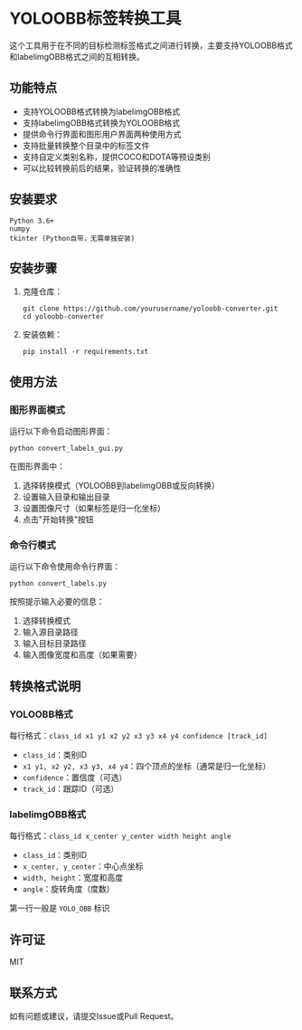 # YOLOOBB标签转换工具

这个工具用于在不同的目标检测标签格式之间进行转换，主要支持YOLOOBB格式和labelimgOBB格式之间的互相转换。

## 功能特点

- 支持YOLOOBB格式转换为labelimgOBB格式
- 支持labelimgOBB格式转换为YOLOOBB格式
- 提供命令行界面和图形用户界面两种使用方式
- 支持批量转换整个目录中的标签文件
- 支持自定义类别名称，提供COCO和DOTA等预设类别
- 可以比较转换前后的结果，验证转换的准确性

## 安装要求

```
Python 3.6+
numpy
tkinter (Python自带，无需单独安装)
```

## 安装步骤

1. 克隆仓库：
   ```
   git clone https://github.com/yourusername/yoloobb-converter.git
   cd yoloobb-converter
   ```

2. 安装依赖：
   ```
   pip install -r requirements.txt
   ```

## 使用方法

### 图形界面模式

运行以下命令启动图形界面：

```
python convert_labels_gui.py
```

在图形界面中：
1. 选择转换模式（YOLOOBB到labelimgOBB或反向转换）
2. 设置输入目录和输出目录
3. 设置图像尺寸（如果标签是归一化坐标）
4. 点击"开始转换"按钮

### 命令行模式

运行以下命令使用命令行界面：

```
python convert_labels.py
```

按照提示输入必要的信息：
1. 选择转换模式
2. 输入源目录路径
3. 输入目标目录路径
4. 输入图像宽度和高度（如果需要）

## 转换格式说明

### YOLOOBB格式
每行格式：`class_id x1 y1 x2 y2 x3 y3 x4 y4 confidence [track_id]`
- `class_id`：类别ID
- `x1 y1, x2 y2, x3 y3, x4 y4`：四个顶点的坐标（通常是归一化坐标）
- `confidence`：置信度（可选）
- `track_id`：跟踪ID（可选）

### labelimgOBB格式
每行格式：`class_id x_center y_center width height angle`
- `class_id`：类别ID
- `x_center, y_center`：中心点坐标
- `width, height`：宽度和高度
- `angle`：旋转角度（度数）

第一行一般是 `YOLO_OBB` 标识

## 许可证

MIT

## 联系方式

如有问题或建议，请提交Issue或Pull Request。 